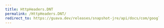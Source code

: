 ```yaml
---
title: HttpHeaders.DNT
permalink: /HttpHeaders.DNT/
redirect_to: https://guava.dev/releases/snapshot-jre/api/docs/com/google/common/net/HttpHeaders.html#DNT
---
```

